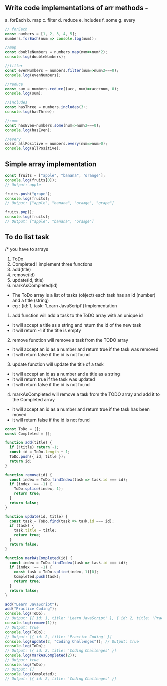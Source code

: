 ## Write code implementations of arr methods -
a. forEach
b. map
c. filter
d. reduce
e. includes
f. some
g. every



```javascript
// forEach
const numbers = [1, 2, 3, 4, 5];
numbers.forEach(num => console.log(num));
```

```javascript
//map
const doubleNumbers = numbers.map(num=>num*2);
console.log(doubleNumbers);
```


```javascript
//filter
const evenNumbers = numbers.filter(num=>num%2===0);
console.log(evenNumbers);
```


```javascript
//reduce
const sum = numbers.reduce((acc, num)=>acc+num, 0);
console.log(sum);
```


```javascript
//includes
const hasThree = numbers.includes(3);
console.log(hasThree);
```

```javascript
//some
const hasEven=numbers.some(num=>num%2===0);
console.log(hasEven);
```

```javascript
//every
cosnt allPositive = numbers.every(num=>num>0);
console.log(allPositive);

```


## Simple array implementation
```javascript
const fruits = ["apple", "banana", "orange"];
console.log(fruits[0]); 
// Output: apple

fruits.push("grape");
console.log(fruits); 
// Output: ["apple", "banana", "orange", "grape"]

fruits.pop();
console.log(fruits); 
// Output: ["apple", "banana", "orange"]
```

## To do list task
/* you have to arrays
1. ToDo
2. Completed
! implement three functions
1. add(title)
2. remove(id)
3. update(id, title)
4. markAsCompleted(id)
* The ToDo array is a list of tasks (object)
each task has an id (number) and a title (string)
* eg :
{id: 1, task: 'Learn JavaScript'}
Implementation
1. add function will add a task to the ToDO array with an unique
id
- it will accept a title as a string and return the id of the
new task
- it will return -1 if the title is empty
2. remove function will remove a task from the TODO array
- it will accept an id as a number and return true if the
task was removed
- it will return false if the id is not found
3. update function will update the title of a task
- it will accept an id as a number and a title as a string
- it will return true if the task was updated
- it will return false if the id is not found
4. markAsCompleted will remove a task from the TODO array and add
it to the Completed array
- it will accept an id as a number and return true if the
task has been moved
- it will return false if the id is not found

```javascript
const ToDo = [];
const Completed = [];

function add(title) {
  if (!title) return -1;
  const id = ToDo.length + 1;
  ToDo.push({ id, title });
  return id;
}

function remove(id) {
  const index = ToDo.findIndex(task => task.id === id);
  if (index !== -1) {
    ToDo.splice(index, 1);
    return true;
  }
  return false;
}

function update(id, title) {
  const task = ToDo.find(task => task.id === id);
  if (task) {
    task.title = title;
    return true;
  }
  return false;
}

function markAsCompleted(id) {
  const index = ToDo.findIndex(task => task.id === id);
  if (index !== -1) {
    const task = ToDo.splice(index, 1)[0];
    Completed.push(task);
    return true;
  }
  return false;
}

add("Learn JavaScript");
add("Practice Coding");
console.log(ToDo); 
// Output: [{ id: 1, title: 'Learn JavaScript' }, { id: 2, title: 'Practice Coding' }]
console.log(remove(1)); 
// Output: true
console.log(ToDo); 
// Output: [{ id: 2, title: 'Practice Coding' }]
console.log(update(2, "Coding Challenges")); // Output: true
console.log(ToDo); 
// Output: [{ id: 2, title: 'Coding Challenges' }]
console.log(markAsCompleted(2)); 
// Output: true
console.log(ToDo); 
// Output: []
console.log(Completed); 
// Output: [{ id: 2, title: 'Coding Challenges' }]

```